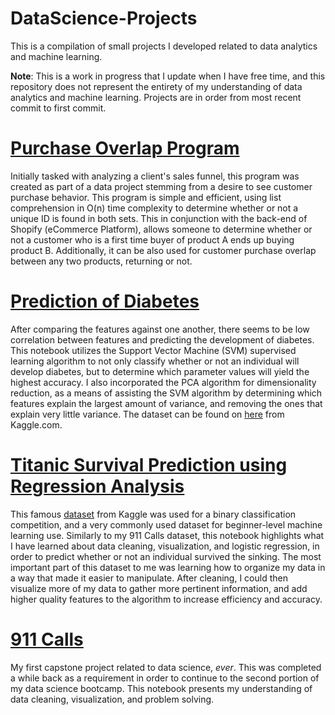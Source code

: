 # DataScience-Projects
This is a compilation of small projects I developed related to data analytics and machine learning.

**Note**: This is a work in progress that I update when I have free time, and this repository does not represent the entirety of my understanding of data analytics and machine learning. Projects are in order from most recent commit to first commit.

# [Purchase Overlap Program](https://github.com/MilanDean/DataScience-Projects/blob/master/fastOverlap_purchases.py)
Initially tasked with analyzing a client's sales funnel, this program was created as part of a data project stemming from a desire to see customer purchase behavior. This program is simple and efficient, using list comprehension in O(n) time complexity to determine whether or not a unique ID is found in both sets. This in conjunction with the back-end of Shopify (eCommerce Platform), allows someone to determine whether or not a customer who is a first time buyer of product A ends up buying product B. Additionally, it can be also used for customer purchase overlap between any two products, returning or not.


# [Prediction of Diabetes](https://github.com/MilanDean/DataScience-Projects/blob/master/Prediction%20of%20Diabetes.ipynb)
After comparing the features against one another, there seems to be low correlation between features and predicting the development of diabetes. This notebook utilizes the Support Vector Machine (SVM) supervised learning algorithm to not only classify whether or not an individual will develop diabetes, but to determine which parameter values will yield the highest accuracy. I also incorporated the PCA algorithm for dimensionality reduction, as a means of assisting the SVM algorithm by determining which features explain the largest amount of variance, and removing the ones that explain very little variance. The dataset can be found on [here](https://www.kaggle.com/uciml/pima-indians-diabetes-database) from Kaggle.com.


# [Titanic Survival Prediction using Regression Analysis](https://github.com/MilanDean/DataScience-Projects/blob/master/Titanic%20Regression%20Analysis/Titanic%20Survival%20Prediction%20(Data%20Cleaning%20and%20Visualization).ipynb)
This famous [dataset](https://www.kaggle.com/c/titanic) from Kaggle was used for a binary classification competition, and a very commonly used dataset for beginner-level machine learning use. Similarly to my 911 Calls dataset, this notebook highlights what I have learned about data cleaning, visualization, and logistic regression, in order to predict whether or not an individual survived the sinking. The most important part of this dataset to me was learning how to organize my data in a way that made it easier to manipulate. After cleaning, I could then visualize more of my data to gather more pertinent information, and add higher quality features to the algorithm to increase efficiency and accuracy.


# [911 Calls](https://github.com/MilanDean/DataScience-Projects/blob/master/911%20Calls/DataCleaning911CallsCapstoneProject.ipynb)
My first capstone project related to data science, *ever*. This was completed a while back as a requirement in order to continue to the second portion of my data science bootcamp. This notebook presents my understanding of data cleaning, visualization, and problem solving.
